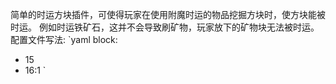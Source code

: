简单的时运方块插件，可使得玩家在使用附魔时运的物品挖掘方块时，使方块能被时运。
例如时运铁矿石，这并不会导致刷矿物，玩家放下的矿物块无法被时运。
配置文件写法:
`yaml
block:
  - 15
  - 16:1
`
